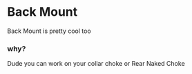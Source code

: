 # Back Mount
Back Mount is pretty cool too

### why?
Dude you can work on your collar choke or Rear Naked Choke
